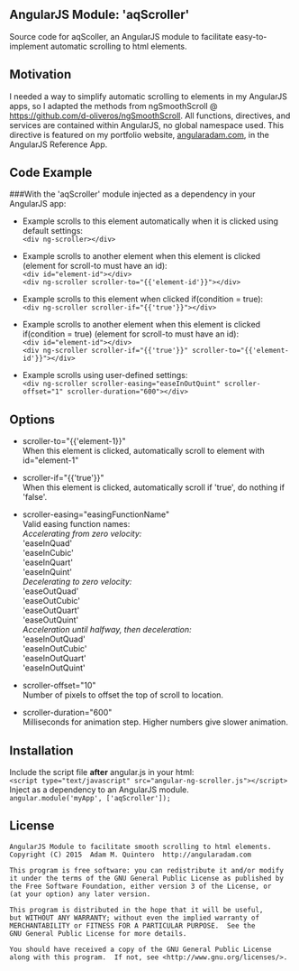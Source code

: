## AngularJS Module: 'aqScroller'

Source code for aqScoller, an AngularJS module to facilitate easy-to-implement automatic scrolling to html elements.

## Motivation

I needed a way to simplify automatic scrolling to elements in my AngularJS apps, so I adapted the methods from ngSmoothScroll @ https://github.com/d-oliveros/ngSmoothScroll. All functions, directives, and services are contained within AngularJS, no global namespace used. This directive is featured on my portfolio website, [angularadam.com](http://angularadam.com), in the AngularJS Reference App. 

## Code Example

###With the 'aqScroller' module injected as a dependency in your AngularJS app:

* Example scrolls to this element automatically when it is clicked using default settings:<br>
`<div ng-scroller></div>`

* Example scrolls to another element when this element is clicked (element for scroll-to must have an id):<br>
`<div id="element-id"></div>`<br>
`<div ng-scroller scroller-to="{{'element-id'}}"></div>`

* Example scrolls to this element when clicked if(condition = true):<br>
`<div ng-scroller scroller-if="{{'true'}}"></div>`

* Example scrolls to another element when this element is clicked if(condition = true) (element for scroll-to must have an id):<br>
`<div id="element-id"></div>`<br>
`<div ng-scroller scroller-if="{{'true'}}" scroller-to="{{'element-id'}}"></div>`

* Example scrolls using user-defined settings:<br>
`<div ng-scroller scroller-easing="easeInOutQuint" scroller-offset="1" scroller-duration="600"></div>`

## Options

* scroller-to="{{'element-1}}"<br>
   When this element is clicked, automatically scroll to element with id="element-1"

* scroller-if="{{'true'}}"<br>
   When this element is clicked, automatically scroll if 'true', do nothing if 'false'.

* scroller-easing="easingFunctionName"<br>
	Valid easing function names:<br>
		 *Accelerating from zero velocity:*<br>
			'easeInQuad'<br>
			'easeInCubic'<br>
			'easeInQuart'<br>
			'easeInQuint'<br>
		 *Decelerating to zero velocity:*<br>
			'easeOutQuad'<br>
			'easeOutCubic'<br>
			'easeOutQuart'<br>
			'easeOutQuint'<br>
		 *Acceleration until halfway, then deceleration:*<br>
			'easeInOutQuad'<br>
			'easeInOutCubic'<br>
			'easeInOutQuart'<br>
			'easeInOutQuint'<br>

* scroller-offset="10"<br>
   Number of pixels to offset the top of scroll to location.

* scroller-duration="600"<br>
   Milliseconds for animation step. Higher numbers give slower animation.

## Installation

Include the script file **after** angular.js in your html:<br>
`<script type="text/javascript" src="angular-ng-scroller.js"></script>`<br>
Inject as a dependency to an AngularJS module.<br>
`angular.module('myApp', ['aqScroller']);`

## License

	AngularJS Module to facilitate smooth scrolling to html elements.
	Copyright (C) 2015  Adam M. Quintero  http://angularadam.com 

    This program is free software: you can redistribute it and/or modify
    it under the terms of the GNU General Public License as published by
    the Free Software Foundation, either version 3 of the License, or
    (at your option) any later version.

    This program is distributed in the hope that it will be useful,
    but WITHOUT ANY WARRANTY; without even the implied warranty of
    MERCHANTABILITY or FITNESS FOR A PARTICULAR PURPOSE.  See the
    GNU General Public License for more details.

    You should have received a copy of the GNU General Public License
    along with this program.  If not, see <http://www.gnu.org/licenses/>.